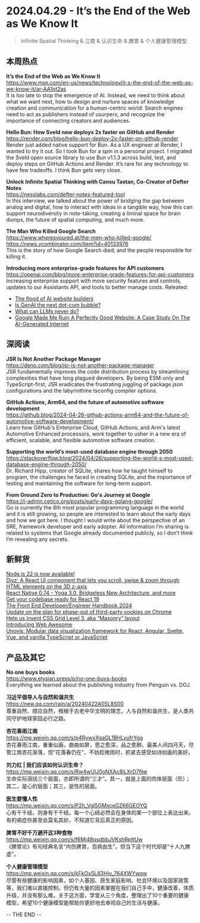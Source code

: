 2024.04.29 - It’s the End of the Web as We Know It
========  

> Infinite Spatial Thinking & 江南 & 认识生命 & 脾胃 & 个人健康管理模型

## 本周热点

**It’s the End of the Web as We Know It**  
https://www.msn.com/en-us/news/technology/it-s-the-end-of-the-web-as-we-know-it/ar-AA1nt2as  
It is too late to stop the emergence of AI. Instead, we need to think about what we want next, how to design and nurture spaces of knowledge creation and communication for a human-centric world. Search engines need to act as publishers instead of usurpers, and recognize the importance of connecting creators and audiences. 

**Hello Bun: How Sveld now deploys 2x faster on GitHub and Render**  
https://render.com/blog/hello-bun-deploy-2x-faster-on-github-render  
Render just added native support for Bun. As a UX engineer at Render, I wanted to try it out. So I took Bun for a spin in a personal project. I migrated the Sveld open source library to use Bun v1.1.3 across build, test, and deploy steps on GitHub Actions and Render. It’s rare for any technology to have few tradeoffs. I think Bun gets very close.

**Unlock Infinite Spatial Thinking with Cansu Tastan, Co-Creator of Defter Notes**  
https://nesslabs.com/defter-notes-featured-tool  
In this interview, we talked about the power of bridging the gap between analog and digital, how to interact with ideas in a tangible way, how this can support neurodiversity in note-taking, creating a liminal space for brain dumps, the future of spatial computing, and much more.
 
**The Man Who Killed Google Search**  
https://www.wheresyoured.at/the-men-who-killed-google/  
https://news.ycombinator.com/item?id=40133976  
This is the story of how Google Search died, and the people responsible for killing it. 

**Introducing more enterprise-grade features for API customers**  
https://openai.com/blog/more-enterprise-grade-features-for-api-customers  
Increasing enterprise support with more security features and controls, updates to our Assistants API, and tools to better manage costs. Releated:  
- [The flood of AI website builders](https://www.bryanbraun.com/2024/04/27/the-flood-of-ai-website-builders/)  
- [Is GenAI the next dot-com bubble?](https://stackoverflow.blog/2024/04/23/is-genai-the-next-dot-com-bubble/)  
- [What can LLMs never do?](https://www.strangeloopcanon.com/p/what-can-llms-never-do)  
- [Google Made Me Ruin A Perfectly Good Website: A Case Study On The AI-Generated Internet](https://theluddite.org/#!post/google-ads)

##  深阅读

**JSR Is Not Another Package Manager**  
https://deno.com/blog/jsr-is-not-another-package-manager  
JSR fundamentally improves the code distribution process by streamlining complexities that have long plagued developers. By being ESM-only and TypeScript-first, JSR eradicates the frustrating juggling of package.json configurations and the labyrinthine tsconfig compiler options. 

**GitHub Actions, Arm64, and the future of automotive software development**  
https://github.blog/2024-04-26-github-actions-arm64-and-the-future-of-automotive-software-development/  
Learn how GitHub's Enterprise Cloud, GitHub Actions, and Arm's latest Automotive Enhanced processors, work together to usher in a new era of efficient, scalable, and flexible automotive software creation.

**Supporting the world’s most-used database engine through 2050**  
https://stackoverflow.blog/2024/04/26/supporting-the-world-s-most-used-database-engine-through-2050/  
Dr. Richard Hipp, creator of SQLite, shares how he taught himself to program, the challenges he faced in creating SQLite, and the importance of testing and maintaining the software for long-term support.

**From Ground Zero to Production: Go's Journey at Google**  
https://i-admin.cetico.org/posts/early-days-golang-google/  
Go is currently the 8th most popular programming language in the world and it is still growing, so people are interested to learn about the early days and how we got here. I thought I would write about the perspective of an SRE, framework developer and early adopter. All information I’m sharing is related to systems that Google already documented publicly, so I don’t think I’m revealing any secrets.

## 新鲜货

[Node.js 22 is now available!](https://nodejs.org/en/blog/announcements/v22-release-announce)  
[Divz: A React UI component that lets you scroll, swipe & zoom through HTML elements on the 3D z-axis](https://github.com/lewhunt/divz)  
[React Native 0.74 - Yoga 3.0, Bridgeless New Architecture, and more](https://reactnative.dev/blog/2024/04/22/release-0.74)  
[Get your codebase ready for React 19](https://thoughtbot.com/blog/get-your-codebase-ready-for-react-19)  
[The Front End Developer/Engineer Handbook 2024](https://frontendmasters.com/guides/front-end-handbook/2024/)  
[Update on the plan for phase-out of third-party cookies on Chrome](https://privacysandbox.com/intl/en_us/news/update-on-the-plan-for-phase-out-of-third-party-cookies-on-chrome/)  
[Help us invent CSS Grid Level 3, aka “Masonry” layout](https://webkit.org/blog/15269/help-us-invent-masonry-layouts-for-css-grid-level-3/)  
[Introducing Web Awesome](https://blog.fontawesome.com/introducing-web-awesome/)  
[Unovis: Modular data visualization framework for React, Angular, Svelte, Vue, and vanilla TypeScript or JavaScript](https://github.com/f5/unovis)  

## 产品及其它  

**No one buys books**  
https://www.elysian.press/p/no-one-buys-books  
Everything we learned about the publishing industry from Penguin vs. DOJ.

**习近平倡导人与自然和谐共生**  
https://new.qq.com/rain/a/20240422A05L8S00  
尊重自然、顺应自然，根植于古老中华文明的理念，人与自然和谐共生，是人类共同守护地球家园必行之路。

**杏花春雨江南**  
https://mp.weixin.qq.com/s/p4RywxXgaGL1BHLyufrYgg  
杏花春雨江南，重重似画，曲曲如屏，思之愈深，品之愈醉。最美人间四月天，尽管江南杏花渐落，但“花落春仍在”，不妨趁微雨时，抓紧去感受如诗如画的美好。

**刘力红 | 我们应该如何认识生命？**  
https://mp.weixin.qq.com/s/Rw4wUIJ0oNXAc8iLXrD7Nw  
生命实际涵括三个层面，亦即所谓的“三才”。其一，就是上面的肉体层面（形）；其二，是心的层面；其三，是性的层面。

**医生要懂人性**  
https://mp.weixin.qq.com/s/P2h_VgI5GMxceGZ66GEOYQ  
心有千千结，则身有千千结。每一个心结必然会在身体的某一个部位上表达出来。有的病症你甚至会莫名其妙，不知道它背后真正的原因。

**脾胃不好千万避开这3种食物**  
https://mp.weixin.qq.com/s/f6Mj48qsdbbJVKshRpttUw  
《脾胃论》有句经典名言“内伤脾胃，百病由生”。但当下这个时代却是“十人九脾虚”。

**个人健康管理模型**  
https://mp.weixin.qq.com/s/kFkOxSL63Hjv_764XWYwqw  
尽管有些健康的影响因素，如个人基因、原生家庭影响、社会环境以及国家政策等，我们难以直接控制。但仍有大量的因素掌握在我们自己手中，健康改善，体质升级，并没有那么难。关于这方面，学堂从三个角度，整理出了10个重要的健康模型，希望10个健康模型能帮助你更好地去审视自己的生活与健康。

-- THE END --
